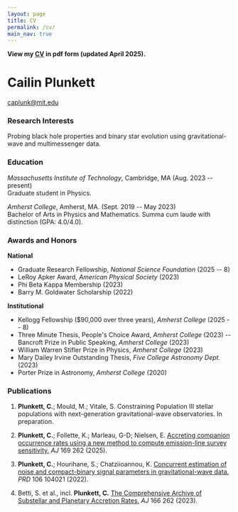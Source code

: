 ```yaml
---
layout: page
title: CV
permalink: /cv/
main_nav: true
---
```


**View my [CV](./CV_25Apr.pdf) in pdf form (updated April 2025).**

# Cailin Plunkett

caplunk@mit.edu

### Research Interests

Probing black hole properties and binary star evolution using gravitational-wave and multimessenger data.

### Education

*Massachusetts Institute of Technology*, Cambridge, MA (Aug. 2023 -- present)\
Graduate student in Physics.

*Amherst College*, Amherst, MA. (Sept. 2019 -- May 2023)\
Bachelor of Arts in Physics and Mathematics. Summa cum laude with distinction (GPA: 4.0/4.0).

### Awards and Honors

**National**

- Graduate Research Fellowship, *National Science Foundation* (2025 -- 8)
- LeRoy Apker Award, *American Physical Society* (2023)
- Phi Beta Kappa Membership (2023)
- Barry M. Goldwater Scholarship (2022)

**Institutional**
- Kellogg Fellowship (\$90,000 over three years), *Amherst College* (2025 -- 8)
- Three Minute Thesis, People's Choice Award, *Amherst College* (2023)
-- Bancroft Prize in Public Speaking, *Amherst College* (2023)
- William Warren Stifler Prize in Physics, *Amherst College* (2023)
- Mary Dailey Irvine Outstanding Thesis, *Five College Astronomy Dept.* (2023)
- Porter Prize in Astronomy, *Amherst College* (2020)

### Publications

1. **Plunkett, C.**; Mould, M.; Vitale, S. Constraining Population III stellar populations with next-generation gravitational-wave observatories. In preparation.

2. **Plunkett, C.**; Follette, K.; Marleau, G-D; Nielsen, E. [Accreting companion occurrence rates using a new method to compute emission-line survey sensitivity.](https://iopscience.iop.org/article/10.3847/1538-3881/adc09d) *AJ* 169 262 (2025).

3. **Plunkett, C.**; Hourihane, S.; Chatziioannou, K. [Concurrent estimation of noise and compact-binary signal parameters in gravitational-wave data.](https://journals.aps.org/prd/abstract/10.1103/PhysRevD.106.104021) *PRD* 106 104021 (2022).

4. Betti, S. et al., incl. **Plunkett, C.** [The Comprehensive Archive of Substellar and Planetary Accretion Rates.](https://arxiv.org/abs/2310.00072) *AJ* 166 262 (2023).

